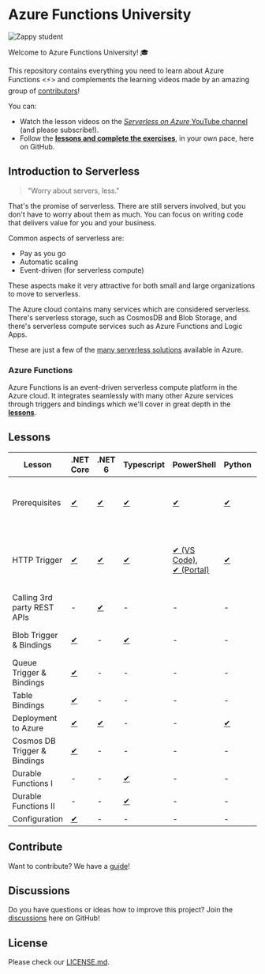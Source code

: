 # Azure Functions University

![Zappy student](./img/zappy-university-192.gif)

Welcome to Azure Functions University! 🎓

This repository contains everything you need to learn about Azure Functions &lt;⚡&gt; and complements the learning videos made by an amazing group of [contributors](https://github.com/marcduiker/azure-functions-university/graphs/contributors)!

You can:

* Watch the lesson videos on the [*Serverless on Azure* YouTube channel](https://bit.ly/az-func-uni-playlist) (and please subscribe!).
* Follow the [**lessons and complete the exercises**](lessons/README.md), in your own pace, here on GitHub.

## Introduction to Serverless

> "Worry about servers, less."

That's the promise of serverless. There are still servers involved, but you don't have to worry about them as much. You can focus on writing code that delivers value for you and your business.

Common aspects of serverless are:

* Pay as you go
* Automatic scaling
* Event-driven (for serverless compute)

These aspects make it very attractive for both small and large organizations to move to serverless.

The Azure cloud contains many services which are considered serverless. There's serverless storage, such as CosmosDB and Blob Storage, and there's serverless compute services such as Azure Functions and Logic Apps.

These are just a few of the [many serverless solutions](https://azure.microsoft.com/en-us/solutions/serverless/#overview) available in Azure.

### Azure Functions

Azure Functions is an event-driven serverless compute platform in the Azure cloud. It integrates seamlessly with many other Azure services through triggers and bindings which we'll cover in great depth in the [**lessons**](./lessons/README.md).

## Lessons

Lesson|.NET Core|.NET 6|Typescript|PowerShell|Python|Contributions by
|-|-|-|-|-|-|-
|Prerequisites|[✔](lessons/dotnetcore31/prerequisites/README.md)|[✔](lessons/dotnet6/prerequisites/README.md)|[✔](lessons/typescript/prerequisites/README.md)|[✔](lessons/PowerShell/prerequisites/README.md)|[✔](lessons/python/prerequisites/README.md)|Marc, Gwyneth, Barbara, Christian, Dana
|HTTP Trigger|[✔](lessons/dotnetcore31/http/README.md)|[✔](lessons/dotnet6/http/README.md)|[✔](lessons/typescript/http/README.md)|[✔ (VS Code)](lessons/PowerShell/http/README.md), <br />[✔ (Portal)](lessons/PowerShell/http/http-lesson-powershell-portal.md)|[✔](lessons/python/http/README.md)|Marc, Gwyneth, Barbara, Caroline, Christian, Dana
|Calling 3rd party REST APIs|-|[✔](lessons/dotnet6/http-refit/README.md)|-|-|-|Maxime, Marc
|Blob Trigger & Bindings|[✔](lessons/dotnetcore31/blob/README.md)|-|[✔](lessons/typescript/blob/README.md)|-|-|Marc, Gwyneth, Christian
|Queue Trigger & Bindings|[✔](lessons/dotnetcore31/queue/README.md)|-|-|-|-|Marc
|Table Bindings|[✔](lessons/dotnetcore31/table/README.md)|-|-|-|-|Marc
|Deployment to Azure|[✔](lessons/dotnetcore31/deployment/README.md)|[✔](lessons/dotnet6/deployment/README.md)|-|-|[✔](lessons/python/http/http-lesson-deploy.md)|Marc, Dana
|Cosmos DB Trigger & Bindings|[✔](lessons/dotnetcore31/cosmosdb/README.md)|-|-|-|-|Gabriela, Marc
|Durable Functions I |-|-|[✔](lessons/typescript/durable-functions/chaining/README.md)|-|-|Christian, Marc
|Durable Functions II |-|-|[✔](lessons/typescript/durable-functions/advanced/README.md)|-|-|Christian, Marc
|Configuration|[✔](lessons/dotnetcore31/configuration/README.md)|-|-|-|-|Stacy, Marc

## Contribute

Want to contribute? We have a [guide](./CONTRIBUTING.md)!

## Discussions

Do you have questions or ideas how to improve this project? Join the [discussions](https://github.com/marcduiker/azure-functions-university/discussions) here on GitHub!

## License

Please check our [LICENSE.md](./LICENSE.md).
